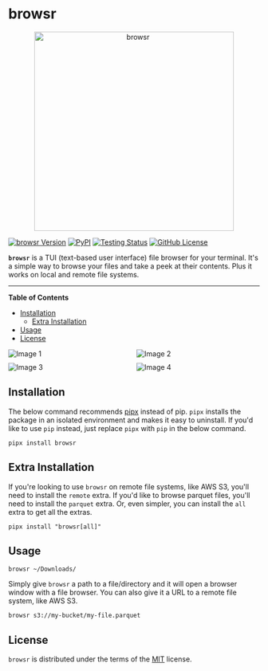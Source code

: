 # browsr

<div align="center">
<a href="https://github.com/juftin/browsr">
  <img src=https://i.imgur.com/QiAXcEm.png
    width="400" alt="browsr">
</a>
</div>

[![browsr Version](https://img.shields.io/pypi/v/browsr?color=blue&label=browsr)](https://github.com/juftin/browsr)
[![PyPI](https://img.shields.io/pypi/pyversions/browsr)](https://pypi.python.org/pypi/browsr/)
[![Testing Status](https://github.com/juftin/browsr/actions/workflows/tests.yaml/badge.svg?branch=main)](https://github.com/juftin/browsr/actions/workflows/tests.yaml?query=branch%3Amain)
[![GitHub License](https://img.shields.io/github/license/juftin/browsr?color=blue&label=License)](https://github.com/juftin/browsr/blob/main/LICENSE)

**`browsr`** is a TUI (text-based user interface) file browser for your terminal.
It's a simple way to browse your files and take a peek at their contents. Plus it
works on local and remote file systems.

---

**Table of Contents**

-   [Installation](#installation)
    -   [Extra Installation](#extra-installation)
-   [Usage](#usage)
-   [License](#license)

<body>
<div style="display: grid; grid-template-columns: repeat(2, 1fr); grid-gap: 10px;">
  <img src="https://i.imgur.com/6apkI2Q.png" alt="Image 1">
  <img src="https://i.imgur.com/y7ZLRTX.png" alt="Image 2">
  <img src="https://i.imgur.com/oRBJ0vj.png" alt="Image 3">
  <img src="https://i.imgur.com/HWSjWCY.png" alt="Image 4">
</div>
</body>

## Installation

The below command recommends [pipx](https://pypa.github.io/pipx/) instead of pip. `pipx` installs the package in
an isolated environment and makes it easy to uninstall. If you'd like to use `pip` instead, just replace `pipx`
with `pip` in the below command.

```console
pipx install browsr
```

## Extra Installation

If you're looking to use `browsr` on remote file systems, like AWS S3, you'll need to install the `remote` extra.
If you'd like to browse parquet files, you'll need to install the `parquet` extra. Or, even simpler,
you can install the `all` extra to get all the extras.

```console
pipx install "browsr[all]"
```

## Usage

```console
browsr ~/Downloads/
```

Simply give `browsr` a path to a file/directory and it will open a browser window
with a file browser. You can also give it a URL to a remote file system, like AWS S3.

```console
browsr s3://my-bucket/my-file.parquet
```

## License

`browsr` is distributed under the terms of the [MIT](https://spdx.org/licenses/MIT.html) license.
